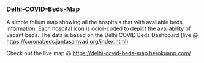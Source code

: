 ### Delhi-COVID-Beds-Map

A simple folium map showing all the hospitals that with available beds information. Each hospital icon is color-coded to depict the availability of vacant beds.
The data is based on the Delhi COVID Beds Dashboard (live @ https://coronabeds.jantasamvad.org/index.html)

Check out the live map @ https://delhi-covid-beds-map.herokuapp.com/
